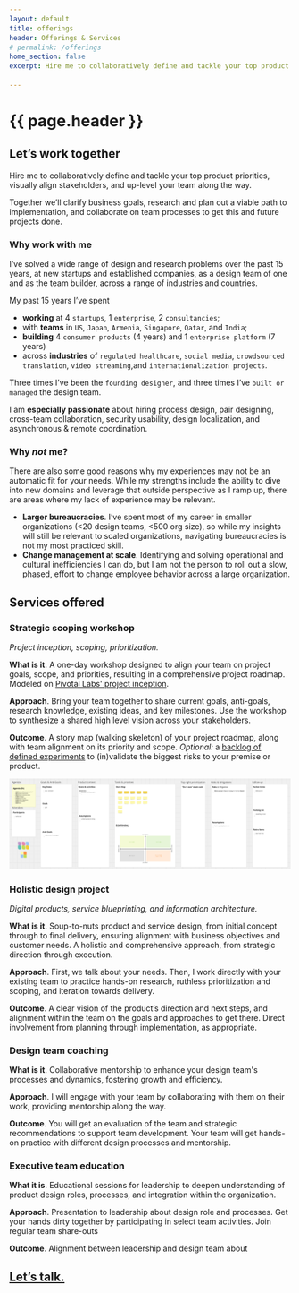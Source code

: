 ```yaml
---
layout: default
title: offerings
header: Offerings & Services
# permalink: /offerings
home_section: false
excerpt: Hire me to collaboratively define and tackle your top product priorities, visually align stakeholders, and up-level your team along the way.

---
```


# {{ page.header }}

## Let’s work together

<!-- Eric the Bell Consulting offers hand-on collaboration and training to help you define and build software products and services. -->
Hire me to collaboratively define and tackle your top product priorities, visually align stakeholders, and up-level your team along the way. 

Together we’ll clarify business goals, research and plan out a viable path to implementation, and collaborate on team processes to get this and future projects done.

### Why work with me

I’ve solved a wide range of design and research problems over the past 15 years, at new startups and established companies, as a design team of one and as the team builder, across a range of industries and countries.

My past 15 years I’ve spent
* **working** at 4 `startups`, 1 `enterprise`, 2 `consultancies`; 
* with **teams** in `US`, `Japan`, `Armenia`, `Singapore`, `Qatar`, and `India`; 
* **building** 4 `consumer products` (4 years) and 1 `enterprise platform` (7 years)
* across **industries** of `regulated healthcare`, `social media`, `crowdsourced translation`, `video streaming`,and `internationalization projects`.

Three times I’ve been the `founding designer`, and three times I’ve `built or managed` the design team.

I am **especially passionate** about hiring process design, pair designing, cross-team collaboration, security usability, design localization, and asynchronous & remote coordination.

### **Why _not_ me?** 

There are also some good reasons why my experiences may not be an automatic fit for your needs. While my strengths include the ability to dive into new domains and leverage that outside perspective as I ramp up, there are areas where my lack of experience may be relevant.

* **Larger bureaucracies**. I’ve spent most of my career in smaller organizations (&lt;20 design teams, &lt;500 org size), so while my insights will still be relevant to scaled organizations, navigating bureaucracies is not my most practiced skill. 
* **Change management at scale**. Identifying and solving operational and cultural inefficiencies I can do, but I am not the person to roll out a slow, phased, effort to change employee behavior across a large organization.

## Services offered

### Strategic scoping workshop

_Project inception, scoping, prioritization._

**What is it**. A one-day workshop designed to align your team on project goals, scope, and priorities, resulting in a comprehensive project roadmap. Modeled on [Pivotal Labs' project inception](https://agilecoffee.com/using-an-inception-to-kick-off-a-project/).

**Approach**. Bring your team together to share current goals, anti-goals, research knowledge, existing ideas, and key milestones. Use the workshop to synthesize a shared high level vision across your stakeholders.

**Outcome**. A story map (walking skeleton) of your project roadmap, along with team alignment on its priority and scope. *Optional:* a [backlog of defined experiments](https://ericthebell.com/blog/experiment-tracking-dashboard/) to (in)validate the biggest risks to your premise or product.

<img src="/assets/images/offerings-inception.png">

<!--
Other workshop options include
- *Experiment planning:* a [backlog of defined experiments](https://ericthebell.com/blog/experiment-tracking-dashboard/) to (in)validate the biggest risks to your premise or product.
- *Pre-mortem exercise:* 
-->

### Holistic design project

_Digital products, service blueprinting, and information architecture._

**What is it**. Soup-to-nuts product and service design, from initial concept through to final delivery, ensuring alignment with business objectives and customer needs. A holistic and comprehensive approach, from strategic direction through execution.

**Approach**. First, we talk about your needs. Then, I work directly with your existing team to practice hands-on research, ruthless prioritization and scoping, and iteration towards delivery.

**Outcome**. A clear vision of the product’s direction and next steps, and alignment within the team on the goals and approaches to get there. Direct involvement from planning through implementation, as appropriate.


### Design team coaching

**What is it**. Collaborative mentorship to enhance your design team's processes and dynamics, fostering growth and efficiency.

**Approach**. I will engage with your team by collaborating with them on their work, providing mentorship along the way.

**Outcome**. You will get an evaluation of the team and strategic recommendations to support team development. Your team will get hands-on practice with different design processes and mentorship.


### **Executive team education**

**What it is**. Educational sessions for leadership to deepen understanding of product design roles, processes, and integration within the organization.

**Approach**. Presentation to leadership about design role and processes. Get your hands dirty together by participating in select team activities. Join regular team share-outs

**Outcome**. Alignment between leadership and design team about

## [Let’s talk.](https://cal.com/ericthebell/office-hours)